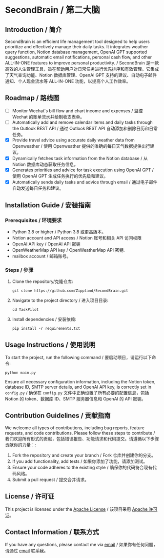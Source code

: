 # SecondBrain / 第二大脑

## Introduction / 简介
SecondBrain is an efficient life management tool designed to help users prioritize and effectively manage their daily tasks. It integrates weather query function, Notion database management, OpenAI GPT supported suggestions, automatic email notifications, personal cash flow, and other ALL-IN-ONE features to improve personal productivity. / SecondBrain 是一款高效的人生管理工具，旨在帮助用户对日常任务进行优先排序和有效管理。它集成了天气查询功能、Notion 数据库管理、OpenAI GPT 支持的建议、自动电子邮件通知、个人现金流水等 ALL-IN-ONE 功能，以提高个人工作效率。

## Roadmap / 路线图
- [ ] Monitor Wechat's bill flow and chart income and expenses / 监控 Wechat 的账单流水并绘制收支表单。
- [ ] Automatically add and remove calendar items and daily tasks through the Outlook REST API / 通过 Outlook REST API 自动添加和删除日历和日常任务。
- [X] Provide travel advice using accurate daily weather data from Openweather / 使用 Openweather 提供的准确的每日天气数据提供出行建议。
- [X] Dynamically fetches task information from the Notion database / 从 Notion 数据库动态获取任务信息。
- [X] Generates priorities and advice for task execution using OpenAI GPT / 使用 OpenAI GPT 生成任务执行的优先级和建议。
- [X] Automatically sends daily tasks and advice through email / 通过电子邮件自动发送每日任务和建议。

## Installation Guide / 安装指南

### Prerequisites / 环境要求
- Python 3.8 or higher / Python 3.8 或更高版本。
- Notion account and API access / Notion 账号和相关 API 访问权限
- OpenAI API key / OpenAI API 密钥
- OpenWeatherMap API key / OpenWeatherMap API 密钥.
- mailbox account / 邮箱账号。

### Steps / 步骤
1. Clone the repository/克隆仓库:
   ```
   git clone https://github.com/Zippland/SecondBrain.git
   ```
2. Navigate to the project directory / 进入项目目录:
   ```
   cd TaskPilot
   ```
3. Install dependencies / 安装依赖:
   ```
   pip install -r requirements.txt
   ```

## Usage Instructions / 使用说明
To start the project, run the following command / 要启动项目，请运行以下命令:
```
python main.py
```
Ensure all necessary configuration information, including the Notion token, database ID, SMTP server details, and OpenAI API key, is correctly set in `config.py` / 确保在 `config.py` 文件中正确设置了所有必要的配置信息，包括 Notion 的 token、数据库 ID、SMTP 服务器信息和 OpenAI 的 API 密钥。

## Contribution Guidelines / 贡献指南
We welcome all types of contributions, including bug reports, feature requests, and code contributions. Please follow these steps to contribute / 我们欢迎所有形式的贡献，包括错误报告、功能请求和代码提交。请遵循以下步骤贡献你的力量：:
1. Fork the repository and create your branch / Fork 仓库并创建你的分支。
2. If you add functionality, add tests / 如果你添加了功能，请添加测试。
3. Ensure your code adheres to the existing style / 确保你的代码符合现有代码风格。
4. Submit a pull request / 提交合并请求。

## License / 许可证
This project is licensed under the [Apache License](LICENSE) / 该项目采用 [Apache 许可证](LICENSE)。

## Contact Information / 联系方式
If you have any questions, please contact me via [email](mailto:zihan.jian@outlook.com) / 如果你有任何问题，请通过 [email](mailto:zihan.jian@outlook.com) 联系我。
